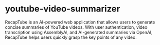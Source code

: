 # youtube-video-summarizer
RecapTube is an AI-powered web application that allows users to generate concise summaries of YouTube videos. With user authentication, video transcription using AssemblyAI, and AI-generated summaries via OpenAI, RecapTube helps users quickly grasp the key points of any video.
